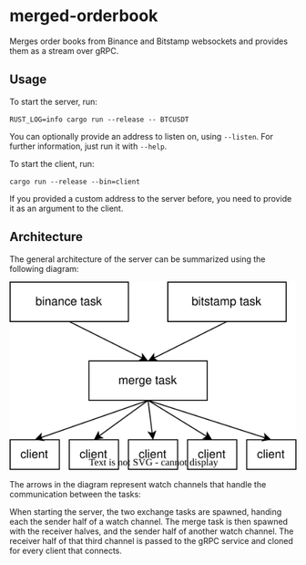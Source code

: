 merged-orderbook
===========

Merges order books from Binance and Bitstamp websockets and provides them as a stream over gRPC.

Usage
----------

To start the server, run:

```shell
RUST_LOG=info cargo run --release -- BTCUSDT
```
You can optionally provide an address to listen on, using `--listen`.
For further information, just run it with `--help`.

To start the client, run:
```shell
cargo run --release --bin=client
```
If you provided a custom address to the server before, you need to provide it as an argument to the client.

Architecture
----------

The general architecture of the server can be summarized using the following diagram:

![System architecture](./architecture.svg)

The arrows in the diagram represent watch channels that handle the communication between the tasks:

When starting the server, the two exchange tasks are spawned, handing each the sender half of a watch channel. The merge task is then spawned with the receiver halves, and the sender half of another watch channel. The receiver half of that third channel is passed to the gRPC service and cloned for every client that connects.